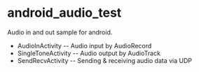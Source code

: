 # android_audio_test
Audio in and out sample for android.

* AudioInActivity -- Audio input by AudioRecord
* SingleToneActivity -- Audio output by AudioTrack
* SendRecvActivity -- Sending & receiving audio data via UDP
